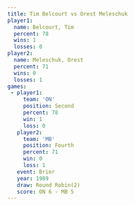 ```yaml
---
title: Tim Belcourt vs Orest Meleschuk
player1:                
  name: Belcourt, Tim   
  percent: 78           
  wins: 1               
  losses: 0             
player2:                
  name: Meleschuk, Orest
  percent: 71           
  wins: 0               
  losses: 1             
games:
 - player1:          
     team: 'ON'      
     position: Second
     percent: 78     
     win: 1          
     loss: 0         
   player2:          
     team: 'MB'      
     position: Fourth
     percent: 71     
     win: 0          
     loss: 1         
   event: Brier        
   year: 1989          
   draw: Round Robin(2)
   score: ON 6 - MB 5  
---
```

